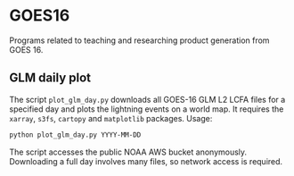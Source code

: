 # GOES16

Programs related to teaching and researching product generation from GOES 16.

## GLM daily plot

The script `plot_glm_day.py` downloads all GOES-16 GLM L2 LCFA files for a
specified day and plots the lightning events on a world map.  It requires the
`xarray`, `s3fs`, `cartopy` and `matplotlib` packages.  Usage:

```bash
python plot_glm_day.py YYYY-MM-DD
```

The script accesses the public NOAA AWS bucket anonymously.  Downloading a
full day involves many files, so network access is required.
